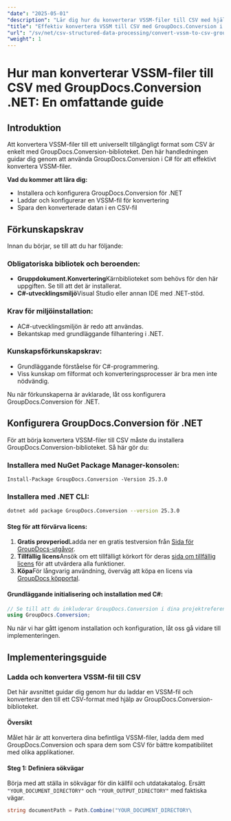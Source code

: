 ```yaml
---
"date": "2025-05-01"
"description": "Lär dig hur du konverterar VSSM-filer till CSV med hjälp av GroupDocs.Conversion-biblioteket i C#. Den här guiden behandlar installation, konverteringssteg och praktiska tillämpningar."
"title": "Effektiv konvertera VSSM till CSV med GroupDocs.Conversion i C# – En omfattande guide"
"url": "/sv/net/csv-structured-data-processing/convert-vssm-to-csv-groupdocs-net/"
"weight": 1
---
```


# Hur man konverterar VSSM-filer till CSV med GroupDocs.Conversion .NET: En omfattande guide

## Introduktion

Att konvertera VSSM-filer till ett universellt tillgängligt format som CSV är enkelt med GroupDocs.Conversion-biblioteket. Den här handledningen guidar dig genom att använda GroupDocs.Conversion i C# för att effektivt konvertera VSSM-filer.

**Vad du kommer att lära dig:**
- Installera och konfigurera GroupDocs.Conversion för .NET
- Laddar och konfigurerar en VSSM-fil för konvertering
- Spara den konverterade datan i en CSV-fil

## Förkunskapskrav

Innan du börjar, se till att du har följande:

### Obligatoriska bibliotek och beroenden:
- **Gruppdokument.Konvertering**Kärnbiblioteket som behövs för den här uppgiften. Se till att det är installerat.
- **C#-utvecklingsmiljö**Visual Studio eller annan IDE med .NET-stöd.

### Krav för miljöinstallation:
- AC#-utvecklingsmiljön är redo att användas.
- Bekantskap med grundläggande filhantering i .NET.

### Kunskapsförkunskapskrav:
- Grundläggande förståelse för C#-programmering.
- Viss kunskap om filformat och konverteringsprocesser är bra men inte nödvändig.

Nu när förkunskaperna är avklarade, låt oss konfigurera GroupDocs.Conversion för .NET.

## Konfigurera GroupDocs.Conversion för .NET

För att börja konvertera VSSM-filer till CSV måste du installera GroupDocs.Conversion-biblioteket. Så här gör du:

### Installera med NuGet Package Manager-konsolen:
```shell
Install-Package GroupDocs.Conversion -Version 25.3.0
```

### Installera med .NET CLI:
```bash
dotnet add package GroupDocs.Conversion --version 25.3.0
```

#### Steg för att förvärva licens:
1. **Gratis provperiod**Ladda ner en gratis testversion från [Sida för GroupDocs-utgåvor](https://releases.groupdocs.com/conversion/net/).
2. **Tillfällig licens**Ansök om ett tillfälligt körkort för deras [sida om tillfällig licens](https://purchase.groupdocs.com/temporary-license/) för att utvärdera alla funktioner.
3. **Köpa**För långvarig användning, överväg att köpa en licens via [GroupDocs köpportal](https://purchase.groupdocs.com/buy).

#### Grundläggande initialisering och installation med C#:
```csharp
// Se till att du inkluderar GroupDocs.Conversion i dina projektreferenser.
using GroupDocs.Conversion;
```

Nu när vi har gått igenom installation och konfiguration, låt oss gå vidare till implementeringen.

## Implementeringsguide

### Ladda och konvertera VSSM-fil till CSV

Det här avsnittet guidar dig genom hur du laddar en VSSM-fil och konverterar den till ett CSV-format med hjälp av GroupDocs.Conversion-biblioteket.

#### Översikt
Målet här är att konvertera dina befintliga VSSM-filer, ladda dem med GroupDocs.Conversion och spara dem som CSV för bättre kompatibilitet med olika applikationer.

#### Steg 1: Definiera sökvägar
Börja med att ställa in sökvägar för din källfil och utdatakatalog. Ersätt `"YOUR_DOCUMENT_DIRECTORY"` och `"YOUR_OUTPUT_DIRECTORY"` med faktiska vägar.
```csharp
string documentPath = Path.Combine("YOUR_DOCUMENT_DIRECTORY\